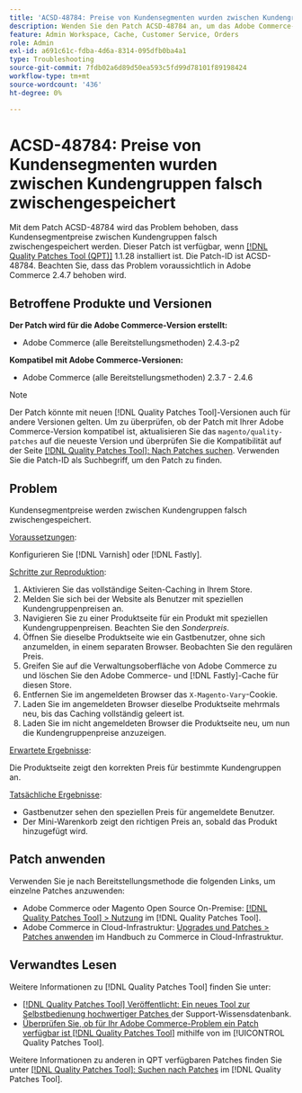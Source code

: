 ```yaml
---
title: 'ACSD-48784: Preise von Kundensegmenten wurden zwischen Kundengruppen falsch zwischengespeichert'
description: Wenden Sie den Patch ACSD-48784 an, um das Adobe Commerce-Problem zu beheben, bei dem Kundensegmentpreise zwischen Kundengruppen falsch zwischengespeichert werden.
feature: Admin Workspace, Cache, Customer Service, Orders
role: Admin
exl-id: a691c61c-fdba-4d6a-8314-095dfb0ba4a1
type: Troubleshooting
source-git-commit: 7fdb02a6d89d50ea593c5fd99d78101f89198424
workflow-type: tm+mt
source-wordcount: '436'
ht-degree: 0%

---
```


# ACSD-48784: Preise von Kundensegmenten wurden zwischen Kundengruppen falsch zwischengespeichert

Mit dem Patch ACSD-48784 wird das Problem behoben, dass Kundensegmentpreise zwischen Kundengruppen falsch zwischengespeichert werden. Dieser Patch ist verfügbar, wenn [[!DNL Quality Patches Tool (QPT)]](https://experienceleague.adobe.com/en/docs/commerce-operations/tools/quality-patches-tool/quality-patches-tool-to-self-serve-quality-patches) 1.1.28 installiert ist. Die Patch-ID ist ACSD-48784. Beachten Sie, dass das Problem voraussichtlich in Adobe Commerce 2.4.7 behoben wird.

## Betroffene Produkte und Versionen

**Der Patch wird für die Adobe Commerce-Version erstellt:**

* Adobe Commerce (alle Bereitstellungsmethoden) 2.4.3-p2

**Kompatibel mit Adobe Commerce-Versionen:**

* Adobe Commerce (alle Bereitstellungsmethoden) 2.3.7 - 2.4.6

>[!NOTE]
>
>Der Patch könnte mit neuen [!DNL Quality Patches Tool]-Versionen auch für andere Versionen gelten. Um zu überprüfen, ob der Patch mit Ihrer Adobe Commerce-Version kompatibel ist, aktualisieren Sie das `magento/quality-patches` auf die neueste Version und überprüfen Sie die Kompatibilität auf der Seite [[!DNL Quality Patches Tool]: Nach Patches suchen](https://experienceleague.adobe.com/tools/commerce-quality-patches/index.html). Verwenden Sie die Patch-ID als Suchbegriff, um den Patch zu finden.

## Problem

Kundensegmentpreise werden zwischen Kundengruppen falsch zwischengespeichert.

<u>Voraussetzungen</u>:

Konfigurieren Sie [!DNL Varnish] oder [!DNL Fastly].

<u>Schritte zur Reproduktion</u>:

1. Aktivieren Sie das vollständige Seiten-Caching in Ihrem Store.
1. Melden Sie sich bei der Website als Benutzer mit speziellen Kundengruppenpreisen an.
1. Navigieren Sie zu einer Produktseite für ein Produkt mit speziellen Kundengruppenpreisen. Beachten Sie den *Sonderpreis*.
1. Öffnen Sie dieselbe Produktseite wie ein Gastbenutzer, ohne sich anzumelden, in einem separaten Browser. Beobachten Sie den regulären Preis.
1. Greifen Sie auf die Verwaltungsoberfläche von Adobe Commerce zu und löschen Sie den Adobe Commerce- und [!DNL Fastly]-Cache für diesen Store.
1. Entfernen Sie im angemeldeten Browser das `X-Magento-Vary`-Cookie.
1. Laden Sie im angemeldeten Browser dieselbe Produktseite mehrmals neu, bis das Caching vollständig geleert ist.
1. Laden Sie im nicht angemeldeten Browser die Produktseite neu, um nun die Kundengruppenpreise anzuzeigen.

<u>Erwartete Ergebnisse</u>:

Die Produktseite zeigt den korrekten Preis für bestimmte Kundengruppen an.

<u>Tatsächliche Ergebnisse</u>:

* Gastbenutzer sehen den speziellen Preis für angemeldete Benutzer.
* Der Mini-Warenkorb zeigt den richtigen Preis an, sobald das Produkt hinzugefügt wird.

## Patch anwenden

Verwenden Sie je nach Bereitstellungsmethode die folgenden Links, um einzelne Patches anzuwenden:

* Adobe Commerce oder Magento Open Source On-Premise: [[!DNL Quality Patches Tool] > Nutzung](/help/tools/quality-patches-tool/usage.md) im [!DNL Quality Patches Tool].
* Adobe Commerce in Cloud-Infrastruktur: [Upgrades und Patches > Patches anwenden](https://experienceleague.adobe.com/docs/commerce-cloud-service/user-guide/develop/upgrade/apply-patches.html) im Handbuch zu Commerce in Cloud-Infrastruktur.

## Verwandtes Lesen

Weitere Informationen zu [!DNL Quality Patches Tool] finden Sie unter:

* [[!DNL Quality Patches Tool] Veröffentlicht: Ein neues Tool zur Selbstbedienung hochwertiger Patches ](https://experienceleague.adobe.com/en/docs/commerce-operations/tools/quality-patches-tool/quality-patches-tool-to-self-serve-quality-patches) der Support-Wissensdatenbank.
* [Überprüfen Sie, ob für Ihr Adobe Commerce-Problem ein Patch verfügbar ist [!DNL Quality Patches Tool]](/help/tools/quality-patches-tool/patches-available-in-qpt/check-patch-for-magento-issue-with-magento-quality-patches.md) mithilfe von im [!UICONTROL Quality Patches Tool].


Weitere Informationen zu anderen in QPT verfügbaren Patches finden Sie unter [[!DNL Quality Patches Tool]: Suchen nach Patches](https://experienceleague.adobe.com/tools/commerce-quality-patches/index.html) im [!DNL Quality Patches Tool].
